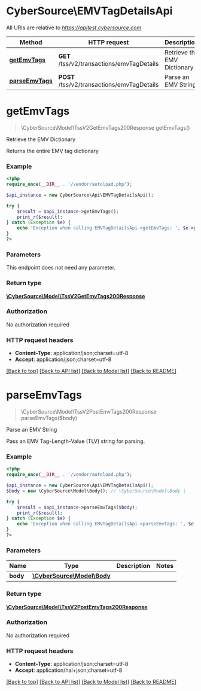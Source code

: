 # CyberSource\EMVTagDetailsApi

All URIs are relative to *https://apitest.cybersource.com*

Method | HTTP request | Description
------------- | ------------- | -------------
[**getEmvTags**](EMVTagDetailsApi.md#getEmvTags) | **GET** /tss/v2/transactions/emvTagDetails | Retrieve the EMV Dictionary
[**parseEmvTags**](EMVTagDetailsApi.md#parseEmvTags) | **POST** /tss/v2/transactions/emvTagDetails | Parse an EMV String


# **getEmvTags**
> \CyberSource\Model\TssV2GetEmvTags200Response getEmvTags()

Retrieve the EMV Dictionary

Returns the entire EMV tag dictionary

### Example
```php
<?php
require_once(__DIR__ . '/vendor/autoload.php');

$api_instance = new CyberSource\Api\EMVTagDetailsApi();

try {
    $result = $api_instance->getEmvTags();
    print_r($result);
} catch (Exception $e) {
    echo 'Exception when calling EMVTagDetailsApi->getEmvTags: ', $e->getMessage(), PHP_EOL;
}
?>
```

### Parameters
This endpoint does not need any parameter.

### Return type

[**\CyberSource\Model\TssV2GetEmvTags200Response**](../Model/TssV2GetEmvTags200Response.md)

### Authorization

No authorization required

### HTTP request headers

 - **Content-Type**: application/json;charset=utf-8
 - **Accept**: application/json;charset=utf-8

[[Back to top]](#) [[Back to API list]](../../README.md#documentation-for-api-endpoints) [[Back to Model list]](../../README.md#documentation-for-models) [[Back to README]](../../README.md)

# **parseEmvTags**
> \CyberSource\Model\TssV2PostEmvTags200Response parseEmvTags($body)

Parse an EMV String

Pass an EMV Tag-Length-Value (TLV) string for parsing.

### Example
```php
<?php
require_once(__DIR__ . '/vendor/autoload.php');

$api_instance = new CyberSource\Api\EMVTagDetailsApi();
$body = new \CyberSource\Model\Body(); // \CyberSource\Model\Body | 

try {
    $result = $api_instance->parseEmvTags($body);
    print_r($result);
} catch (Exception $e) {
    echo 'Exception when calling EMVTagDetailsApi->parseEmvTags: ', $e->getMessage(), PHP_EOL;
}
?>
```

### Parameters

Name | Type | Description  | Notes
------------- | ------------- | ------------- | -------------
 **body** | [**\CyberSource\Model\Body**](../Model/Body.md)|  |

### Return type

[**\CyberSource\Model\TssV2PostEmvTags200Response**](../Model/TssV2PostEmvTags200Response.md)

### Authorization

No authorization required

### HTTP request headers

 - **Content-Type**: application/json;charset=utf-8
 - **Accept**: application/hal+json;charset=utf-8

[[Back to top]](#) [[Back to API list]](../../README.md#documentation-for-api-endpoints) [[Back to Model list]](../../README.md#documentation-for-models) [[Back to README]](../../README.md)

